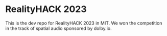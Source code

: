 # RealityHACK 2023
This is the dev repo for RealityHACK 2023 in MIT.
We won the competition in the track of spatial audio sponsored by dolby.io.
